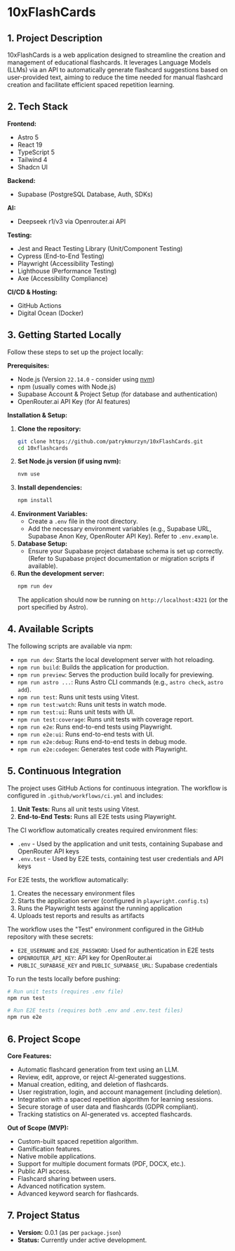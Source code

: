 # 10xFlashCards

## 1. Project Description

10xFlashCards is a web application designed to streamline the creation and management of educational flashcards. It leverages Language Models (LLMs) via an API to automatically generate flashcard suggestions based on user-provided text, aiming to reduce the time needed for manual flashcard creation and facilitate efficient spaced repetition learning.

## 2. Tech Stack

**Frontend:**

- Astro 5
- React 19
- TypeScript 5
- Tailwind 4
- Shadcn UI

**Backend:**

- Supabase (PostgreSQL Database, Auth, SDKs)

**AI:**

- Deepseek r1/v3 via Openrouter.ai API

**Testing:**

- Jest and React Testing Library (Unit/Component Testing)
- Cypress (End-to-End Testing)
- Playwright (Accessibility Testing)
- Lighthouse (Performance Testing)
- Axe (Accessibility Compliance)

**CI/CD & Hosting:**

- GitHub Actions
- Digital Ocean (Docker)

## 3. Getting Started Locally

Follow these steps to set up the project locally:

**Prerequisites:**

- Node.js (Version `22.14.0` - consider using [nvm](https://github.com/nvm-sh/nvm))
- npm (usually comes with Node.js)
- Supabase Account & Project Setup (for database and authentication)
- OpenRouter.ai API Key (for AI features)

**Installation & Setup:**

1.  **Clone the repository:**
    ```bash
    git clone https://github.com/patrykmurzyn/10xFlashCards.git
    cd 10xflashcards
    ```
2.  **Set Node.js version (if using nvm):**
    ```bash
    nvm use
    ```
3.  **Install dependencies:**
    ```bash
    npm install
    ```
4.  **Environment Variables:**
    - Create a `.env` file in the root directory.
    - Add the necessary environment variables (e.g., Supabase URL, Supabase Anon Key, OpenRouter API Key). Refer to `.env.example`.
5.  **Database Setup:**
    - Ensure your Supabase project database schema is set up correctly. (Refer to Supabase project documentation or migration scripts if available).
6.  **Run the development server:**
    ```bash
    npm run dev
    ```
    The application should now be running on `http://localhost:4321` (or the port specified by Astro).

## 4. Available Scripts

The following scripts are available via npm:

- `npm run dev`: Starts the local development server with hot reloading.
- `npm run build`: Builds the application for production.
- `npm run preview`: Serves the production build locally for previewing.
- `npm run astro ...`: Runs Astro CLI commands (e.g., `astro check`, `astro add`).
- `npm run test`: Runs unit tests using Vitest.
- `npm run test:watch`: Runs unit tests in watch mode.
- `npm run test:ui`: Runs unit tests with UI.
- `npm run test:coverage`: Runs unit tests with coverage report.
- `npm run e2e`: Runs end-to-end tests using Playwright.
- `npm run e2e:ui`: Runs end-to-end tests with UI.
- `npm run e2e:debug`: Runs end-to-end tests in debug mode.
- `npm run e2e:codegen`: Generates test code with Playwright.

## 5. Continuous Integration

The project uses GitHub Actions for continuous integration. The workflow is configured in `.github/workflows/ci.yml` and includes:

1. **Unit Tests:** Runs all unit tests using Vitest.
2. **End-to-End Tests:** Runs all E2E tests using Playwright.

The CI workflow automatically creates required environment files:

- `.env` - Used by the application and unit tests, containing Supabase and OpenRouter API keys
- `.env.test` - Used by E2E tests, containing test user credentials and API keys

For E2E tests, the workflow automatically:

1. Creates the necessary environment files
2. Starts the application server (configured in `playwright.config.ts`)
3. Runs the Playwright tests against the running application
4. Uploads test reports and results as artifacts

The workflow uses the "Test" environment configured in the GitHub repository with these secrets:

- `E2E_USERNAME` and `E2E_PASSWORD`: Used for authentication in E2E tests
- `OPENROUTER_API_KEY`: API key for OpenRouter.ai
- `PUBLIC_SUPABASE_KEY` and `PUBLIC_SUPABASE_URL`: Supabase credentials

To run the tests locally before pushing:

```bash
# Run unit tests (requires .env file)
npm run test

# Run E2E tests (requires both .env and .env.test files)
npm run e2e
```

## 6. Project Scope

**Core Features:**

- Automatic flashcard generation from text using an LLM.
- Review, edit, approve, or reject AI-generated suggestions.
- Manual creation, editing, and deletion of flashcards.
- User registration, login, and account management (including deletion).
- Integration with a spaced repetition algorithm for learning sessions.
- Secure storage of user data and flashcards (GDPR compliant).
- Tracking statistics on AI-generated vs. accepted flashcards.

**Out of Scope (MVP):**

- Custom-built spaced repetition algorithm.
- Gamification features.
- Native mobile applications.
- Support for multiple document formats (PDF, DOCX, etc.).
- Public API access.
- Flashcard sharing between users.
- Advanced notification system.
- Advanced keyword search for flashcards.

## 7. Project Status

- **Version:** 0.0.1 (as per `package.json`)
- **Status:** Currently under active development.
